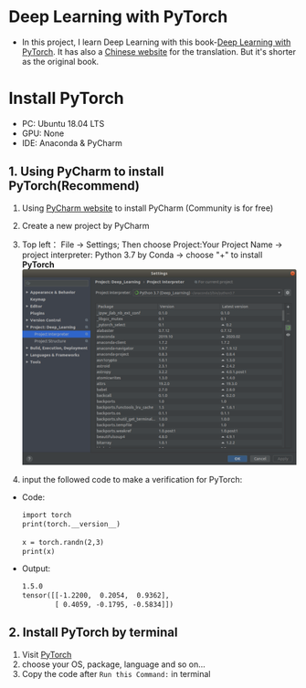 

<!--
 * @Author       : Jingsheng Lyu
 * @Date         : 2020-07-08 17:52:24
 * @LastEditors  : Jingsheng Lyu
 * @LastEditTime : 2020-07-21 23:16:57
 * @FilePath     : /undefined/home/jingsheng/Deep_Learning/Chapter0/PyTorch/README.md
 * @Github       : https://github.com/jingshenglyu
 * @Web          : https://jingshenglyu.github.io/
 * @E-Mail       : jingshenglyu@gmail.com
--> 


# Deep Learning with PyTorch

* In this project, I learn Deep Learning with this book-[Deep Learning with PyTorch](https://pytorch.org/assets/deep-learning/Deep-Learning-with-PyTorch.pdf). It has also a [Chinese website](https://tangshusen.me/Deep-Learning-with-PyTorch-Chinese/#/) for the translation. But it's shorter as the original book. 

# Install PyTorch

* PC: Ubuntu 18.04 LTS
* GPU: None
* IDE: Anaconda & PyCharm

## 1. Using PyCharm to install PyTorch(Recommend)
1. Using [PyCharm website](https://www.jetbrains.com/pycharm/download/#section=linux) to install PyCharm (Community is for free) 

2. Create a new project by PyCharm

3. Top left： File -> Settings; Then choose Project:Your Project Name -> project interpreter: Python 3.7 by Conda -> choose "+" to install **PyTorch**
![Project Interpreter](/Images/ProjectInterpreter.png)

4. input the followed code to make a verification for PyTorch:  
* Code:
    ```
    import torch
    print(torch.__version__)

    x = torch.randn(2,3)
    print(x)
    ```
* Output:
    ```
    1.5.0
    tensor([[-1.2200,  0.2054,  0.9362],
            [ 0.4059, -0.1795, -0.5834]])
    ```

## 2. Install PyTorch by terminal
1. Visit [PyTorch](https://pytorch.org/)
2. choose your OS, package, language and so on...
3. Copy the code after `Run this Command:` in terminal